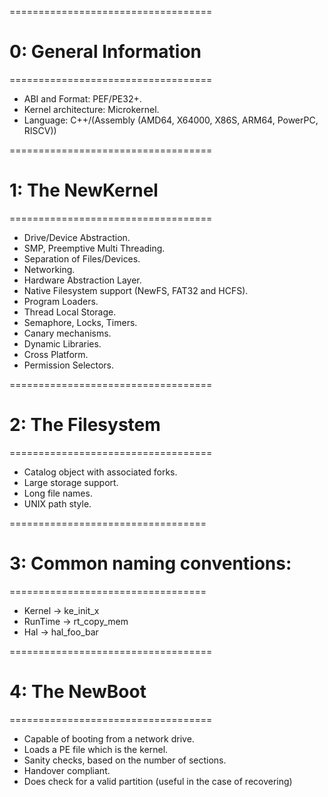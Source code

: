 ===================================
# 0: General Information
===================================

- ABI and Format: PEF/PE32+.
- Kernel architecture: Microkernel.
- Language: C++/(Assembly (AMD64, X64000, X86S, ARM64, PowerPC, RISCV))

===================================
# 1: The NewKernel
===================================

- Drive/Device Abstraction.
- SMP, Preemptive Multi Threading.
- Separation of Files/Devices.
- Networking.
- Hardware Abstraction Layer.
- Native Filesystem support (NewFS, FAT32 and HCFS).
- Program Loaders.
- Thread Local Storage.
- Semaphore, Locks, Timers.
- Canary mechanisms.
- Dynamic Libraries.
- Cross Platform.
- Permission Selectors.

===================================
# 2: The Filesystem
===================================

- Catalog object with associated forks.
- Large storage support.
- Long file names.
- UNIX path style.

==================================
# 3: Common naming conventions:
==================================

- Kernel -> ke_init_x
- RunTime -> rt_copy_mem
- Hal -> hal_foo_bar

===================================
# 4: The NewBoot
===================================

- Capable of booting from a network drive.
- Loads a PE file which is the kernel.
- Sanity checks, based on the number of sections. 
- Handover compliant.
- Does check for a valid partition (useful in the case of recovering)
